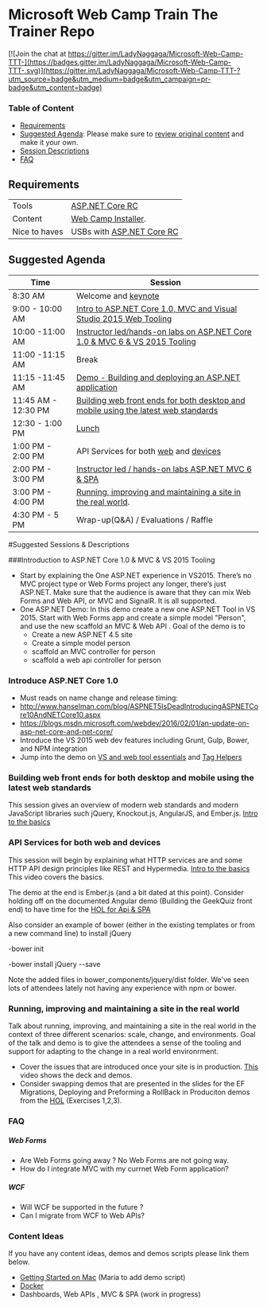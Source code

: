 # Microsoft Web Camp Train The Trainer Repo 

[![Join the chat at https://gitter.im/LadyNaggaga/Microsoft-Web-Camp-TTT-](https://badges.gitter.im/LadyNaggaga/Microsoft-Web-Camp-TTT-.svg)](https://gitter.im/LadyNaggaga/Microsoft-Web-Camp-TTT-?utm_source=badge&utm_medium=badge&utm_campaign=pr-badge&utm_content=badge)

### Table of Content
- [Requirements](https://github.com/LadyNaggaga/Microsoft-Web-Camp-TTT-#requirements)
- [Suggested Agenda](https://github.com/LadyNaggaga/Microsoft-Web-Camp-TTT-#suggested-agenda):  Please make sure to [review original content](https://github.com/Microsoft-Web/WebCampTrainingKit) and make it your own.
- [Session Descriptions](https://github.com/LadyNaggaga/Microsoft-Web-Camp-TTT-#requirements) 
- [FAQ](https://github.com/LadyNaggaga/Microsoft-Web-Camp-TTT-/blob/master/README.md#faq)

## Requirements
|||
|---	|---	|
| Tools 	| 	[ASP.NET Core RC](https://go.microsoft.com/fwlink/?LinkId=627627) |
| Content	| [Web Camp Installer](https://github.com/Microsoft-Web/WebCampTrainingKit/releases/tag/v2016.02.09).  |
| Nice to haves 	| USBs with 	[ASP.NET Core RC](https://go.microsoft.com/fwlink/?LinkId=627627)	|

## Suggested Agenda 
|Time	|Session|
|---	|---	|
| 8:30 AM  	| 	Welcome and [keynote](https://github.com/Microsoft-Web/WebCampTrainingKit/tree/master/Presentation/01-Keynote)	|
| 9:00 - 10:00 AM  	|  [Intro to ASP.NET Core 1.0, MVC and Visual Studio 2015 Web Tooling](https://github.com/Microsoft-Web/WebCampTrainingKit/tree/master/Presentation/02-ASPNET-and-VS-Web-Tooling)	|
| 10:00 -11:00 AM  	| [Instructor led/hands-on labs on ASP.NET Core 1.0 & MVC 6 & VS 2015 Tooling](https://github.com/Microsoft-Web/WebCampTrainingKit/tree/master/HOL/IntroToASPNETCore) 	|
| 11:00 -11:15 AM  	| Break	|
| 11:15 -11:45 AM  	| [Demo - Building and deploying an ASP.NET application](https://github.com/Microsoft-Web/WebCampTrainingKit/tree/master/Presentation/03-Build-and-deploy-ASPNET)|
| 11:45 AM - 12:30 PM 	|[Building web front ends for both desktop and mobile using the latest web standards](https://github.com/Microsoft-Web/WebCampTrainingKit/tree/master/Presentation/04-Modern-Web-Front-Ends)	|
| 12:30 - 1:00 PM  	| [Lunch](http://img1.joyreactor.com/pics/post/gif-lunch-food-bun-373379.gif)  	|
| 1:00 PM - 2:00 PM 	| API Services for both [web](https://github.com/Microsoft-Web/WebCampTrainingKit/tree/master/Presentation/05-HTTP-Services/GeekQuiz-Web-API-Universal-Windows) and [devices](https://github.com/Microsoft-Web/WebCampTrainingKit/tree/master/Presentation/05-HTTP-Services/GeekQuiz-Web-API-backend)	|
| 2:00 PM - 3:00 PM 	| [Instructor led / hands-on labs ASP.NET MVC 6 & SPA](https://github.com/Microsoft-Web/WebCampTrainingKit/tree/master/HOL/AspNetApiSpa)  	|
| 3:00 PM - 4:00 PM 	| [Running, improving and maintaining a site in the real world](https://github.com/Microsoft-Web/WebCampTrainingKit/tree/master/Presentation/06-ASPNET-in-Production). 	|
| 4:30 PM - 5 PM  	| Wrap-up(Q&A) / Evaluations / Raffle   	|

#Suggested Sessions & Descriptions

###Introduction to  ASP.NET Core 1.0  & MVC & VS 2015 Tooling

- Start by explaining the One ASP.NET experience in VS2015. There’s no MVC project type or Web Forms project any longer, there’s just ASP.NET.  Make sure that the audience is aware that they can mix Web Forms and Web API, or MVC and SignalR.  It is all supported. 
- One ASP.NET Demo: In this demo create a new one ASP.NET Tool in VS 2015. Start with  Web Forms app and create a simple model "Person", and use the new scaffold an MVC & Web API .
    Goal of the demo is to 
    - Create a new ASP.NET 4.5 site 
    - Create a simple model person
    - scaffold an MVC controller for person 
    - scaffold a web api controller for person 

### Introduce ASP.NET Core 1.0
- Must reads on name change and release timing: 
 - http://www.hanselman.com/blog/ASPNET5IsDeadIntroducingASPNETCore10AndNETCore10.aspx
 - https://blogs.msdn.microsoft.com/webdev/2016/02/01/an-update-on-asp-net-core-and-net-core/
- Introduce the VS 2015 web dev features including Grunt, Gulp, Bower, and NPM integration 
- Jump into the demo on [VS and web tool essentials](https://github.com/Microsoft-Web/WebCampTrainingKit/tree/master/Presentation/02-ASPNET-and-VS-Web-Tooling/Visual-Studio-and-Web-Essentials) and [Tag Helpers](https://github.com/Microsoft-Web/WebCampTrainingKit/tree/master/Presentation/02-ASPNET-and-VS-Web-Tooling/TagHelpers)

### Building web front ends for both desktop and mobile using the latest web standards

This session gives an overview of modern web standards and modern JavaScript libraries such jQuery, Knockout.js, AngularJS, and Ember.js. [Intro to the basics](https://channel9.msdn.com/events/Windows-Azure-DevCamps/WebCamp/WEB4)

### API Services for both web and devices

This session will begin by explaining what HTTP services are and some HTTP API design principles like REST and Hypermedia.
[Intro to the basics](https://channel9.msdn.com/Events/Windows-Azure-DevCamps/WebCamp/WEB5)
This  video covers the basics. 

The demo at the end is Ember.js (and a bit dated at this point). Consider holding off on the documented Angular demo (Building the GeekQuiz front end) to have time for the [HOL for Api & SPA](https://github.com/Microsoft-Web/WebCampTrainingKit/tree/master/HOL/AspNetApiSpa)


Also consider an example of bower (either in the existing templates or from a new command line) to install jQuery

-bower init

-bower install jQuery --save

Note the added files in bower_components/jquery/dist folder. We've seen lots of attendees lately not having any experience with npm or bower.

### Running, improving and maintaining a site in the real world
Talk about running, improving, and maintaining a site in the real world in the context of three different scenarios: scale, change, and environments.  Goal of the talk and demo is to give the attendees a sense of the tooling and support for adapting to the change in a real world environrment.

- Cover the issues that are introduced once your site is in production. [This](https://channel9.msdn.com/Events/Windows-Azure-DevCamps/WebCamp/WEB6) video shows the deck and demos.
- Consider swapping demos that are presented in the slides for the EF Migrations, Deploying and Preforming a RollBack in Produciton demos from the [HOL](https://github.com/Microsoft-Web/WebCampTrainingKit/tree/master/HOL/WebSitesInProduction#Exercises) (Exercises 1,2,3).

### FAQ 
##### Web Forms 
- Are Web Forms going away ?  No Web Forms are not going way. 
- How do I integrate MVC with my currnet Web Form application?

##### WCF
- Will WCF be supported in the future ?
- Can I migrate from WCF to Web APIs?

### Content Ideas
If you have any content ideas, demos and demos scripts please link them below.
- [Getting Started on Mac](https://github.com/aspnet/aspnet-docker) (Maria to add demo script)
- [Docker](https://github.com/aspnet/aspnet-docker)
- Dashboards, Web APIs , MVC & SPA (work in progress)

